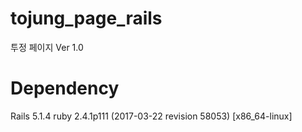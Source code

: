 # tojung_page_rails
투정 페이지 Ver 1.0

# Dependency
Rails 5.1.4
ruby 2.4.1p111 (2017-03-22 revision 58053) [x86_64-linux]
